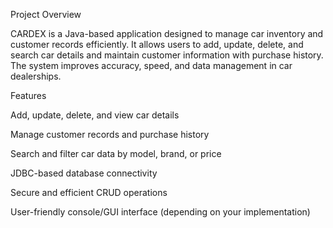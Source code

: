 Project Overview

CARDEX is a Java-based application designed to manage car inventory and customer records efficiently. 
It allows users to add, update, delete, and search car details and maintain customer information with purchase history.
The system improves accuracy, speed, and data management in car dealerships.


Features

Add, update, delete, and view car details

Manage customer records and purchase history

Search and filter car data by model, brand, or price

JDBC-based database connectivity

Secure and efficient CRUD operations

User-friendly console/GUI interface (depending on your implementation)


